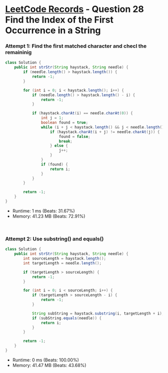 # [LeetCode Records](../../README.md) - Question 28 Find the Index of the First Occurrence in a String

### Attempt 1: Find the first matched character and checl the remaininig
```java
class Solution {
    public int strStr(String haystack, String needle) {
        if (needle.length() > haystack.length()) {
            return -1;
        }

        for (int i = 0; i < haystack.length(); i++) {
            if (needle.length() > haystack.length() - i) {
                return -1;
            }

            if (haystack.charAt(i) == needle.charAt(0)) {
                int j = 1;
                boolean found = true;
                while (i + j < haystack.length() && j < needle.length()) {
                    if (haystack.charAt(i + j) != needle.charAt(j)) {
                        found = false;
                        break;
                    } else {
                        j++;
                    }
                }
                if (found) {
                    return i;
                }
            }
        }

        return -1;
    }
}
```
- Runtime: 1 ms (Beats: 31.67%)
- Memory: 41.23 MB (Beats: 72.91%)

<br>

### Attempt 2: Use substring() and equals()
```java
class Solution {
    public int strStr(String haystack, String needle) {
        int sourceLength = haystack.length();
        int targetLength = needle.length();

        if (targetLength > sourceLength) {
            return -1;
        }

        for (int i = 0; i < sourceLength; i++) {
            if (targetLength > sourceLength - i) {
                return -1;
            }

            String subString = haystack.substring(i, targetLength + i);
            if (subString.equals(needle)) {
                return i;
            }
        }

        return -1;
    }
}
```
- Runtime: 0 ms (Beats: 100.00%)
- Memory: 41.47 MB (Beats: 43.68%)

<br>
